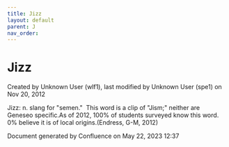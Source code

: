 ```yaml
---
title: Jizz
layout: default
parent: J
nav_order:
---
```


# Jizz

Created by  Unknown User (wlf1), last modified by  Unknown User (spe1) on Nov 20, 2012

Jizz: n. slang for &quot;semen.&quot;  This word is a clip of &quot;Jism;&quot; neither are Geneseo specific.As of 2012, 100% of students surveyed know this word. 0% believe it is of local origins.(Endress, G-M, 2012)

Document generated by Confluence on May 22, 2023 12:37



